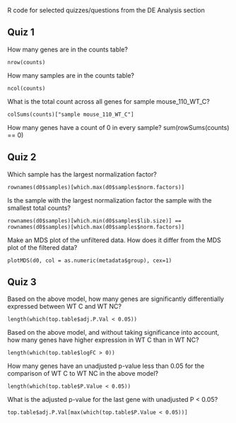 R code for selected quizzes/questions from the DE Analysis section

## Quiz 1

How many genes are in the counts table?
```
nrow(counts)
```

How many samples are in the counts table?
```
ncol(counts)
```

What is the total count across all genes for sample mouse_110_WT_C?
```
colSums(counts)["sample mouse_110_WT_C"]
```

How many genes have a count of 0 in every sample?
sum(rowSums(counts) == 0)

## Quiz 2
Which sample has the largest normalization factor?
```
rownames(d0$samples)[which.max(d0$samples$norm.factors)]
```

Is the sample with the largest normalization factor the sample with the smallest total counts?
```
rownames(d0$samples)[which.min(d0$samples$lib.size)] == rownames(d0$samples)[which.max(d0$samples$norm.factors)]
```

Make an MDS plot of the unfiltered data.  How does it differ from the MDS plot of the filtered data?
```
plotMDS(d0, col = as.numeric(metadata$group), cex=1)
```

## Quiz 3
Based on the above model, how many genes are significantly differentially expressed between WT C and WT NC?
```
length(which(top.table$adj.P.Val < 0.05))
```

Based on the above model, and without taking significance into account, how many genes have higher expression in WT C than in WT NC?
```
length(which(top.table$logFC > 0))
```

How many genes have an unadjusted p-value less than 0.05 for the comparison of WT C to WT NC in the above model?
```
length(which(top.table$P.Value < 0.05))
```

What is the adjusted p-value for the last gene with unadjusted P < 0.05?
```
top.table$adj.P.Val[max(which(top.table$P.Value < 0.05))]
```
